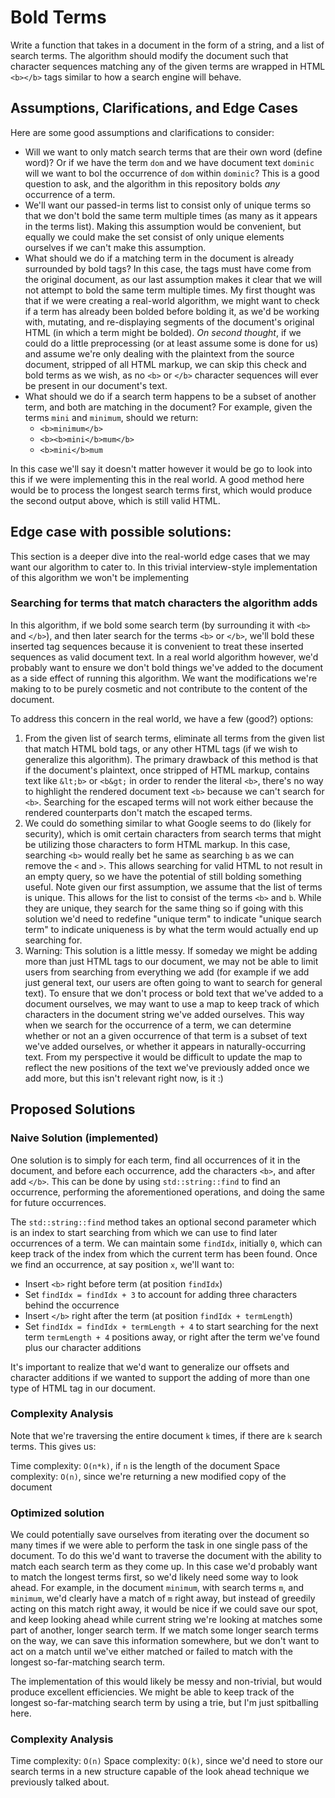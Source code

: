 # Bold Terms

Write a function that takes in a document in the form of a string, and a list of
search terms. The algorithm should modify the document such that character sequences
matching any of the given terms are wrapped in HTML `<b></b>` tags similar to how a search
engine will behave.

## Assumptions, Clarifications, and Edge Cases

Here are some good assumptions and clarifications to consider:

 - Will we want to only match search terms that are their own word
   (define word)? Or if we have the term `dom` and we have document
   text `dominic` will we want to bol the occurrence of `dom` within
   `dominic`? This is a good question to ask, and the algorithm in this
   repository bolds *any* occurrence of a term.
 - We'll want our passed-in terms list to consist only of
   unique terms so that we don't bold the same term multiple
   times (as many as it appears in the terms list). Making this
   assumption would be convenient, but equally we could make the
   set consist of only unique elements ourselves if we can't make
   this assumption.
 - What should we do if a matching term in the document is already
   surrounded by bold tags? In this case, the tags must have come from
   the original document, as our last assumption makes it clear that we
   will not attempt to bold the same term multiple times. My first thought
   was that if we were creating a real-world algorithm, we might want to check
   if a term has already been bolded before bolding it, as we'd be working with,
   mutating, and re-displaying segments of the document's original HTML (in which
   a term might be bolded). *On second thought*, if we could do a little preprocessing
   (or at least assume some is done for us) and assume we're only dealing with the plaintext
   from the source document, stripped of all HTML markup, we can skip this check and bold terms
   as we wish, as no `<b>` or `</b>` character sequences will ever be present in our document's
   text.
 - What should we do if a search term happens to be a subset of another term, and both are matching
   in the document? For example, given the terms `mini` and `minimum`, should we return:
     - `<b>minimum</b>`
     - `<b><b>mini</b>mum</b>`
     - `<b>mini</b>mum`

  In this case we'll say it doesn't matter however it would be go to look into this if we were
  implementing this in the real world. A good method here would be to process the longest search
  terms first, which would produce the second output above, which is still valid HTML.

## Edge case with possible solutions:

This section is a deeper dive into the real-world edge cases that we may want our algorithm to
cater to. In this trivial interview-style implementation of this algorithm we won't be implementing

### Searching for terms that match characters the algorithm adds

In this algorithm, if we bold some search term (by surrounding it with `<b>` and `</b>`),
and then later search for the terms `<b>` or `</b>`, we'll bold these inserted tag sequences
because it is convenient to treat these inserted sequences as valid document text. In a real
world algorithm however, we'd probably want to ensure we don't bold things we've added to the
document as a side effect of running this algorithm. We want the modifications we're making to
to be purely cosmetic and not contribute to the content of the document.

To address this concern in the real world, we have a few (good?) options:

1. From the given list of search terms, eliminate all terms from the given
   list that match HTML bold tags, or any other HTML tags (if we wish to
   generalize this algorithm). The primary drawback of this method is that
   if the document's plaintext, once stripped of HTML markup, contains text
   like `&lt;b>` or `<b&gt;` in order to render the literal `<b>`, there's no
   way to highlight the rendered document text `<b>` because we can't search for
   `<b>`. Searching for the escaped terms will not work either because the rendered
   counterparts don't match the escaped terms.
2. We could do something similar to what Google seems to do (likely for security), which
   is omit certain characters from search terms that might be utilizing those characters to
   form HTML markup. In this case, searching `<b>` would really bet he same as searching `b`
   as we can remove the `<` and `>`. This allows searching for valid HTML to not result in an
   empty query, so we have the potential of still bolding something useful. Note given our first
   assumption, we assume that the list of terms is unique. This allows for the list to consist of
   the terms `<b>` and `b`. While they are unique, they search for the same thing so if going with
   this solution we'd need to redefine "unique term" to indicate "unique search term" to indicate
   uniqueness is by what the term would actually end up searching for.
3. Warning: This solution is a little messy. If someday we might be adding more than just HTML tags to
   our document, we may not be able to limit users from searching from everything we add (for example if
   we add just general text, our users are often going to want to search for general text). To ensure that
   we don't process or bold text that we've added to a document ourselves, we may want to use a map to keep
   track of which characters in the document string we've added ourselves. This way when we search for the
   occurrence of a term, we can determine whether or not an a given occurrence of that term is a subset of
   text we've added ourselves, or whether it appears in naturally-occurring text. From my perspective it
   would be difficult to update the map to reflect the new positions of the text we've previously added
   once we add more, but this isn't relevant right now, is it :)

## Proposed Solutions

### Naive Solution (implemented)

One solution is to simply for each term, find all occurrences of it in the document,
and before each occurrence, add the characters `<b>`, and after add `</b>`. This can
be done by using `std::string::find` to find an occurrence, performing the aforementioned
operations, and doing the same for future occurrences.

The `std::string::find` method takes an optional second parameter which is an index to start
searching from which we can use to find later occurrences of a term. We can maintain some `findIdx`,
initially `0`, which can keep track of the index from which the current term has been found. Once we
find an occurrence, at say position `x`, we'll want to:

 - Insert `<b>` right before term (at position `findIdx`)
 - Set `findIdx = findIdx + 3` to account for adding three characters behind the occurrence
 - Insert `</b>` right after the term (at position `findIdx + termLength`)
 - Set `findIdx = findIdx + termLength + 4` to start searching for the next term `termLength + 4` positions
   away, or right after the term we've found plus our character additions

It's important to realize that we'd want to generalize our offsets and character additions if we wanted to support
the adding of more than one type of HTML tag in our document.

### Complexity Analysis

Note that we're traversing the entire document `k` times, if there are `k` search terms. This gives us:

Time complexity: `O(n*k)`, if `n` is the length of the document
Space complexity: `O(n)`, since we're returning a new modified copy of the document

### Optimized solution

We could potentially save ourselves from iterating over the document so many times if we were able to perform
the task in one single pass of the document. To do this we'd want to traverse the document with the ability to
match each search term as they come up. In this case we'd probably want to match the longest terms first, so we'd
likely need some way to look ahead. For example, in the document `minimum`, with search terms `m`, and `minimum`, we'd
clearly have a match of `m` right away, but instead of greedily acting on this match right away, it would be nice if we
could save our spot, and keep looking ahead while current string we're looking at matches some part of another, longer
search term. If we match some longer search terms on the way, we can save this information somewhere, but we don't want
to act on a match until we've either matched or failed to match with the longest so-far-matching search term.

The implementation of this would likely be messy and non-trivial, but would produce excellent efficiencies. We might be
able to keep track of the longest so-far-matching search term by using a trie, but I'm just spitballing here.

### Complexity Analysis

Time complexity: `O(n)`
Space complexity: `O(k)`, since we'd need to store our search terms in a new structure capable of the look ahead technique
we previously talked about.
